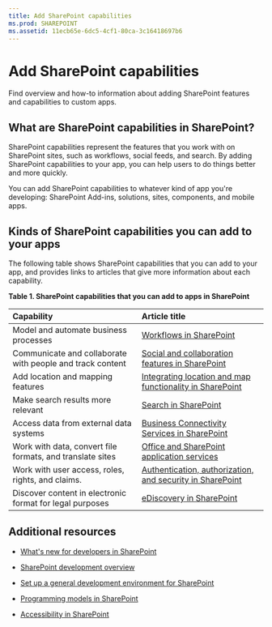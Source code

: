 ```yaml
---
title: Add SharePoint capabilities
ms.prod: SHAREPOINT
ms.assetid: 11ecb65e-6dc5-4cf1-80ca-3c16418697b6
---
```



# Add SharePoint capabilities
Find overview and how-to information about adding SharePoint features and capabilities to custom apps.
## What are SharePoint capabilities in SharePoint?
<a name="bkmk_whatIs"> </a>

SharePoint capabilities represent the features that you work with on SharePoint sites, such as workflows, social feeds, and search. By adding SharePoint capabilities to your app, you can help users to do things better and more quickly.
  
    
    
You can add SharePoint capabilities to whatever kind of app you're developing: SharePoint Add-ins, solutions, sites, components, and mobile apps.
  
    
    

## Kinds of SharePoint capabilities you can add to your apps
<a name="bkmk_inThisSection"> </a>

The following table shows SharePoint capabilities that you can add to your app, and provides links to articles that give more information about each capability.
  
    
    

**Table 1. SharePoint capabilities that you can add to apps in SharePoint**


|**Capability**|**Article title**|
|:-----|:-----|
|Model and automate business processes  <br/> | [Workflows in SharePoint](workflows-in-sharepoint) <br/> |
|Communicate and collaborate with people and track content  <br/> | [Social and collaboration features in SharePoint](social-and-collaboration-features-in-sharepoint) <br/> |
|Add location and mapping features  <br/> | [Integrating location and map functionality in SharePoint](integrating-location-and-map-functionality-in-sharepoint) <br/> |
|Make search results more relevant  <br/> | [Search in SharePoint](search-in-sharepoint) <br/> |
|Access data from external data systems  <br/> | [Business Connectivity Services in SharePoint](business-connectivity-services-in-sharepoint) <br/> |
|Work with data, convert file formats, and translate sites  <br/> | [Office and SharePoint application services](office-and-sharepoint-application-services) <br/> |
|Work with user access, roles, rights, and claims.  <br/> | [Authentication, authorization, and security in SharePoint](authentication-authorization-and-security-in-sharepoint) <br/> |
|Discover content in electronic format for legal purposes  <br/> | [eDiscovery in SharePoint](ediscovery-in-sharepoint) <br/> |
   

## Additional resources
<a name="bk_addresources"> </a>


-  [What's new for developers in SharePoint](what’s-new-for-developers-in-sharepoint)
    
  
-  [SharePoint development overview](sharepoint-development-overview)
    
  
-  [Set up a general development environment for SharePoint](set-up-a-general-development-environment-for-sharepoint)
    
  
-  [Programming models in SharePoint](programming-models-in-sharepoint)
    
  
-  [Accessibility in SharePoint](accessibility-in-sharepoint)
    
  

  
    
    

